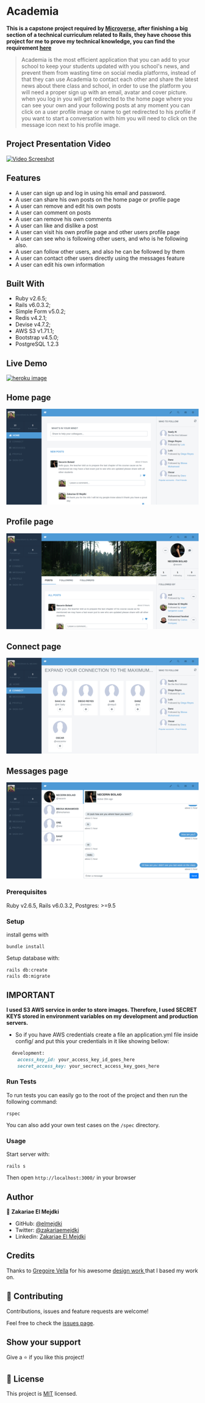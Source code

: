 # Academia

**This is a capstone project required by [Microverse](https://www.microverse.org/), after finishing a big section of a technical curriculum related to Rails, they have choose this project for me to prove my technical knowledge, you can find the requirement [here](https://www.notion.so/Twitter-redesign-f8a8d48453d54d1a949bb0ceab4c8718)**

> Academia is the most efficient application that you can add to your school to keep your students updated with you school's news, and prevent them from wasting time on social media platforms, instead of that they can use Academia to contact each other and share the latest news about there class and school, in order to use the platform you will need a proper sign up with an email, avatar and cover picture. when you log in you will get redirected to the home page where you can see your own and your following posts at any moment you can click on a user profile image or name to get redirected to his profile if you want to start a conversation with him you will need to click on the message icon next to his profile image.

## Project Presentation Video
[![Video Screeshot](https://user-images.githubusercontent.com/34653764/86858370-6fc63e80-c0b8-11ea-843d-95dd6d3a7d85.png)](https://www.loom.com/share/d731c98d7a0a4fe198fb9a7a7275ee77)


## Features

- A user can sign up and log in using his email and password.
- A user can share his own posts on the home page or profile page
- A user can remove and edit his own posts
- A user can comment on posts
- A user can remove his own comments
- A user can like and dislike a post
- A user can visit his own profile page and other users profile page
- A user can see who is following other users, and who is he following also.
- A user can follow other users, and also he can be followed by them
- A user can contact other users directly using the messages feature
- A user can edit his own information



## Built With

- Ruby v2.6.5;
- Rails v6.0.3.2;
- Simple Form v5.0.2;
- Redis v4.2.1;
- Devise v4.7.2;
- AWS S3 v1.71.1;
- Bootstrap v4.5.0;
- PostgreSQL 1.2.3



## Live Demo

[![heroku image](https://user-images.githubusercontent.com/34653764/84539874-2fa7b200-acec-11ea-845d-850aeebf2b27.png)](https://academiaz.herokuapp.com/)



## Home page

![image-20200708000106050](app/assets/images/home-page.png)



## Profile page

![image-20200708000238060](app/assets/images/profile-page.png)



## Connect page

![image-20200708000620964](app/assets/images/connect-page.png)



## Messages page

![image-20200708000333124](app/assets/images/messages-page.png)



### Prerequisites

Ruby v2.6.5, Rails v6.0.3.2, Postgres: >=9.5

### Setup

install gems with

```
bundle install
```

Setup database with:

```
rails db:create
rails db:migrate
```



## IMPORTANT

**I used S3 AWS service in order to store images. Therefore, I used SECRET KEYS stored in environment variables on my development and production servers.**

- So if you have AWS credentials create a file an application.yml file inside config/ and put this your credentials in it like showing bellow:

```ruby
  development:
    access_key_id: your_access_key_id_goes_here
    secret_access_key: your_secrect_access_key_goes_here
```

### Run Tests

To run tests you can easily go to the root of the project and then run the following command:

```
rspec
```

You can also add your own test cases on the `/spec` directory.

### Usage

Start server with:

```
rails s
```

Then open `http://localhost:3000/` in your browser

## Author

👤 **Zakariae El Mejdki**

- GitHub: [@elmejdki](https://github.com/elmejdki)
- Twitter: [@zakariaemejdki](https://twitter.com/zakariaemejdki)
- Linkedin: [Zakariae El Mejdki](https://www.linkedin.com/in/zakariaeelmejdki/)

## Credits

Thanks to [Gregoire Vella](https://www.behance.net/gregoirevella) for his awesome [design work ](https://www.behance.net/gallery/14286087/Twitter-Redesign-of-UI-details) that I based my work on.

## 🤝 Contributing

Contributions, issues and feature requests are welcome!

Feel free to check the [issues page](issues/).

## Show your support

Give a ⭐️ if you like this project!

## 📝 License

This project is [MIT](lic.url) licensed.
